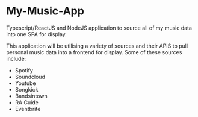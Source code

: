 # My-Music-App
Typescript/ReactJS and NodeJS application to source all of my music data into one SPA for display.

This application will be utilising a variety of sources and their APIS to pull personal music data into a frontend for display.
Some of these sources include:
- Spotify
- Soundcloud
- Youtube
- Songkick
- Bandsintown
- RA Guide
- Eventbrite
